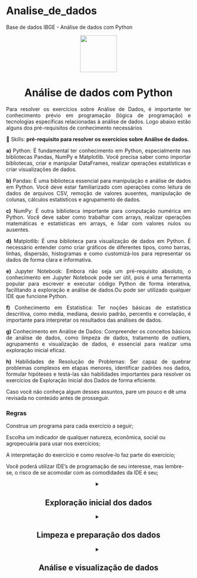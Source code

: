 # Analise_de_dados
 Base de dados IBGE - Análise de dados com Python


<div align="center">
<img src="https://user-images.githubusercontent.com/116441568/233228312-1fbe95e4-2d6b-4780-a1c7-50adbed4e393.jpg" width="100px" />
</div>

<h1 align="center">Análise de dados com Python</h1>

<p align="justify">Para resolver os exercícios sobre Análise de Dados, é importante ter conhecimento prévio em programação (lógica de programação) e tecnologias específicas relacionadas à análise de dados. Logo abaixo estão alguns dos pré-requisitos de conhecimento necessários</p>
<p align="center">

💼 Skills: <strong>pré-requisito para resolver os exercícios sobre Análise de dados.</strong>
</p>

<p align="justify">
<strong>  a)</strong> Python: É fundamental ter conhecimento em Python, especialmente nas bibliotecas Pandas, NumPy e Matplotlib. Você precisa saber como importar bibliotecas, criar e manipular DataFrames, realizar operações estatísticas e criar visualizações de dados.
</p>
<p align="justify">
<strong>  b)</strong> Pandas: É uma biblioteca essencial para manipulação e análise de dados em Python. Você deve estar familiarizado com operações como leitura de dados de arquivos CSV, remoção de valores ausentes, manipulação de colunas, cálculos estatísticos e agrupamento de dados.
</p>
<p align="justify">
<strong>  c)</strong> NumPy: É outra biblioteca importante para computação numérica em Python. Você deve saber como trabalhar com arrays, realizar operações matemáticas e estatísticas em arrays, e lidar com valores nulos ou ausentes.
</p>
<p align="justify">
 <strong> d)</strong> Matplotlib: É uma biblioteca para visualização de dados em Python. É necessário entender como criar gráficos de diferentes tipos, como barras, linhas, dispersão, histogramas e como customizá-los para representar os dados de forma clara e informativa.
</p>
<p align="justify">
 <strong> e)</strong> Jupyter Notebook: Embora não seja um pré-requisito absoluto, o conhecimento em Jupyter Notebook pode ser útil, pois é uma ferramenta popular para escrever e executar código Python de forma interativa, facilitando a exploração e análise de dados.Ou pode ser utilizado qualquer IDE que funcione Python.
</p>
<p align="justify">
 <strong> f)</strong> Conhecimento em Estatística: Ter noções básicas de estatística descritiva, como média, mediana, desvio padrão, percentis e correlação, é importante para interpretar os resultados das análises de dados.
</p>
<p align="justify">
 <strong> g)</strong> Conhecimento em Análise de Dados: Compreender os conceitos básicos de análise de dados, como limpeza de dados, tratamento de outliers, agrupamento e visualização de dados, é essencial para realizar uma exploração inicial eficaz.
</p>
<p align="justify">
 <strong> h)</strong> Habilidades de Resolução de Problemas: Ser capaz de quebrar problemas complexos em etapas menores, identificar padrões nos dados, formular hipóteses e testá-las são habilidades importantes para resolver os exercícios de Exploração Inicial dos Dados de forma eficiente.
</p>
<p>Caso você não conheça algum desses assuntos, pare um pouco e dê uma revisada no conteúdo antes de prosseguir.</p>


<h3>Regras</h3>

<p>Construa um programa para cada exercício a seguir;</p>
<p>Escolha um indicador de qualquer natureza, econômica, social ou agropecuária para usar nos exercícios;</p>
<p>A interpretação do exercício e como resolve-lo faz parte do exercício;</p>
<p>Você poderá utilizar IDE’s de programação de seu interesse, mas lembre-se, o risco de se acomodar com as comodidades da IDE é seu;</p>



<details>
<summary align = "center"> 
<h2 align = "center">Exploração inicial dos dados</h2>
</summary>

<p align = "justify">
 <strong> 1. </strong> Carregue os dados da base de dados do IBGE em um DataFrame.
</p>

<p align = "justify">
 <strong> 2. </strong> Mostre as primeiras 5 linhas do DataFrame para entender a estrutura dos dados.
</p>

<p align = "justify">
 <strong> 3. </strong> Verifique quantas colunas e linhas existem no DataFrame.
</p>

<p align = "justify">
 <strong> 4. </strong> Exiba os nomes das colunas presentes no DataFrame.
</p>

<p align = "justify">
 <strong> 5. </strong> Verifique se existem valores ausentes no DataFrame e, em caso afirmativo, conte quantos são em cada coluna.
</p>

<p align = "justify">
 <strong> 6. </strong> Remova linhas que contenham valores ausentes.
</p>

<p align = "justify">
 <strong> 7. </strong> Identifique e remova possíveis duplicatas no DataFrame.
</p>

<p align = "justify">
 <strong> 8. </strong> Calcule a média, mediana, mínimo e máximo de uma coluna numérica específica.
</p>

<p align = "justify">
 <strong> 9. </strong> Crie um gráfico de barras mostrando a distribuição de uma variável categórica.
</p>

<p align = "justify">Faça um histograma para visualizar a distribuição de uma variável numérica.
</p>

<p align = "justify">
 <strong> 11. </strong> Calcule a correlação entre duas variáveis numéricas no DataFrame.
</p>

<p align = "justify">
 <strong> 12. </strong> Crie uma matriz de dispersão para visualizar as relações entre múltiplas variáveis numéricas.
</p>

<p align = "justify">
 <strong> 13. </strong> Agrupe os dados por uma variável categórica e calcule a média de uma variável numérica para cada grupo.
</p>

<p align = "justify">
 <strong> 14. </strong> Crie um gráfico de pizza mostrando a distribuição percentual de uma variável categórica.
</p>

<p align = "justify">
 <strong> 15. </strong> Calcule a contagem de ocorrências de valores únicos em uma coluna categórica.

<p align = "justify">
 <strong> 16. </strong> Crie um gráfico de linha mostrando a tendência ao longo do tempo de uma variável numérica.

</p>

<p align = "justify">
 <strong> 17. </strong> Faça um boxplot para identificar outliers em uma variável numérica.

<p align = "justify">
 <strong> 18. </strong> Calcule a proporção de uma categoria específica em relação ao total em uma coluna categórica.
</p>

<p align = "justify">
 <strong> 19. </strong> Identifique e remova outliers com base em critérios estatísticos, como o método IQR.
</p>

<p align = "justify">
 <strong> 20. </strong> Crie um mapa de calor (heatmap) para visualizar a correlação entre todas as variáveis numéricas no DataFrame.
</p>
</details>


<details>
<summary align = "center"> 
<h2 align = "center">Limpeza e preparação dos dados</h2>
</summary>

<p align = "justify">
 <strong> 1. </strong> Remova todas as linhas que contenham valores ausentes no DataFrame.
</p>

<p align = "justify">
 <strong> 2. </strong> Preencha os valores ausentes em uma coluna numérica com a média dessa coluna.
</p>

<p align = "justify">
 <strong> 3. </strong> Preencha os valores ausentes em uma coluna categórica com o valor mais frequente dessa coluna.
</p>

<p align = "justify">
 <strong> 4. </strong> Converta uma coluna de datas para o formato datetime do Pandas.
</p>

<p align = "justify">
 <strong> 5. </strong> Normalize os valores de uma coluna numérica para ter uma média de 0 e um desvio padrão de 1.
</p>

<p align = "justify">
 <strong> 6. </strong> Crie uma nova coluna que seja o resultado da soma de duas colunas numéricas.
</p>

<p align = "justify">
 <strong> 7. </strong> Codifique uma coluna categórica em números utilizando a técnica de codificação one-hot.
</p>

<p align = "justify">
 <strong> 8. </strong> Remova colunas que não são relevantes para a análise.
</p>

<p align = "justify">
 <strong> 9. </strong> Identifique e remova linhas duplicadas no DataFrame.
</p>

<p align = "justify">
 <strong> 10. </strong> Renomeie uma coluna para um nome mais descritivo.

</p>

<p align = "justify">
 <strong> 11. </strong> Separe uma coluna de texto em várias colunas com base em um delimitador específico.
</p>

<p align = "justify">
 <strong> 12. </strong> Substitua valores específicos em uma coluna por outros valores.
</p>

<p align = "justify">
 <strong> 13. </strong> Faça a padronização (lowercase) de todos os textos em uma coluna.
</p>

<p align = "justify">
 <strong> 14. </strong> Remova espaços em branco extras no início e no final de uma string em uma coluna.
</p>

<p align = "justify">
 <strong> 15. </strong> Crie uma nova coluna que seja o resultado da multiplicação de duas colunas numéricas.

<p align = "justify">
 <strong> 16. </strong> Normalize os valores de uma coluna numérica para um intervalo específico, por exemplo, de 0 a 1.
</p>

<p align = "justify">
 <strong> 17. </strong> Converta uma coluna categórica em uma variável binária (0 ou 1) com base em uma condição específica.

<p align = "justify">
 <strong> 18. </strong> Crie uma nova coluna que represente a diferença entre duas colunas de datas.
</p>

<p align = "justify">
 <strong> 19. </strong> Remova linhas que contenham valores extremamente altos ou baixos em uma coluna numérica.
</p>

<p align = "justify">
 <strong> 20. </strong> Preencha os valores ausentes em uma coluna numérica com base em valores médios calculados para grupos específicos.
</p>
</details>


<details>
<summary align = "center"> 
<h2 align = "center">Análise e visualização de dados</h2>
</summary>

<p align="justify">
  <strong>1.</strong> Calcule a média de uma variável numérica específica no DataFrame.
</p>
<p align="justify">
  <strong>2.</strong> Calcule a soma acumulada de uma coluna numérica ao longo do tempo.
</p>
<p align="justify">
  <strong>3.</strong> Identifique e remova outliers em uma variável numérica usando o método IQR.
</p>
<p align="justify">
  <strong>4.</strong> Calcule a correlação entre duas variáveis numéricas no DataFrame.
</p>
<p align="justify">
  <strong>5.</strong> Crie um gráfico de linha mostrando a tendência ao longo do tempo de uma variável numérica.
</p>
<p align="justify">
  <strong>6.</strong> Faça um boxplot para identificar a distribuição de uma variável numérica.
</p>
<p align="justify">
  <strong>7.</strong> Agrupe os dados por uma variável categórica e calcule a média de uma variável numérica para cada grupo.
</p>
<p align="justify">
  <strong>8.</strong> Crie um gráfico de barras mostrando a distribuição de uma variável categórica.
</p>
<p align="justify">
  <strong>9.</strong> Calcule a contagem de ocorrências de valores únicos em uma coluna categórica.
</p>
<p align="justify">
  <strong>10.</strong> Crie um gráfico de pizza mostrando a distribuição percentual de uma variável categórica.
</p>
<p align="justify">
  <strong>11.</strong> Calcule a proporção de uma categoria específica em relação ao total em uma coluna categórica.
</p>
<p align="justify">
  <strong>12.</strong> Crie uma matriz de dispersão para visualizar as relações entre múltiplas variáveis numéricas.
</p>
<p align="justify">
  <strong>13.</strong> Faça um heatmap para visualizar a correlação entre todas as variáveis numéricas no DataFrame.
</p>
<p align="justify">
  <strong>14.</strong> Crie um gráfico de linha mostrando a evolução de uma variável numérica ao longo do tempo para diferentes grupos.
</p>
<p align="justify">
  <strong>15.</strong> Calcule o desvio padrão de uma variável numérica específica no DataFrame.
</p>
<p align="justify">
  <strong>16.</strong> Faça um gráfico de barras empilhadas mostrando a distribuição de uma variável categórica por grupos.
</p>
<p align="justify">
  <strong>17.</strong> Calcule a mediana de uma variável numérica específica no DataFrame.
</p>
<p align="justify">
  <strong>18.</strong> Crie um gráfico de dispersão para visualizar a relação entre duas variáveis numéricas.
</p>
<p align="justify">
  <strong>19.</strong> Calcule o percentil 75 de uma variável numérica específica no DataFrame.
</p>
<p align="justify">
  <strong>20.</strong> Crie um gráfico de barras horizontais mostrando a distribuição de uma variável categórica de forma ordenada.
</p>

</details>
